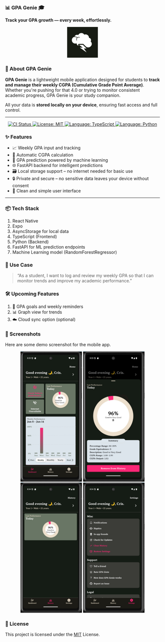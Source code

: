### 📊 GPA Genie 🎓

**Track your GPA growth — every week, effortlessly.**

<p align="center"> <img src="/images/icon.png" alt="Icon" width="100"/></p>

### 📱 About GPA Genie

**GPA Genie** is a lightweight mobile application designed for students to **track and manage their weekly CGPA (Cumulative Grade Point Average)**. Whether you're pushing for that 4.0 or trying to monitor consistent academic progress, GPA Genie is your study companion.

All your data is **stored locally on your device**, ensuring fast access and full control.

---

<p align="center">
  <a href="https://github.com/crispengari/GPA-Genie/actions/workflows/ci.yml">
    <img src="https://github.com/crispengari/GPA-Genie/actions/workflows/ci.yml/badge.svg" alt="CI Status">
  </a>
   <a href="https://github.com/crispengari/GPA-Genie/blob/main/LICENSE">
    <img src="https://img.shields.io/badge/license-MIT-green.svg" alt="License: MIT">
  </a>
  <a href="https://typescriptlang.org/">
    <img src="https://img.shields.io/badge/language-typescript-blue.svg" alt="Language: TypeScript">
  </a>
  <a href="https://www.python.org/">
    <img src="https://img.shields.io/badge/language-python-blue.svg" alt="Language: Python">
  </a>
</p>

### ✨ Features

- 📈 Weekly GPA input and tracking
- 🧮 Automatic CGPA calculation
- 🤖 GPA prediction powered by machine learning
- 🌐 FastAPI backend for intelligent predictions
- 🗃️ Local storage support – no internet needed for basic use
- 🔒 Private and secure – no sensitive data leaves your device without consent
- 🎨 Clean and simple user interface

---

### 📦 Tech Stack

1. React Native
2. Expo
3. AsyncStorage for local data
4. TypeScript (Frontend)
5. Python (Backend)
6. FastAPI for ML prediction endpoints
7. Machine Learning model (RandomForestRegressor)

### 📌 Use Case

> “As a student, I want to log and review my weekly GPA so that I can monitor trends and improve my academic performance.”

### 🛠️ Upcoming Features

1. 🎯 GPA goals and weekly reminders
2. 📊 Graph view for trends
3. ☁️ Cloud sync option (optional)

### 🦋 Screenshots

Here are some demo screenshot for the mobile app.

<p align="center">
<img src="/images/0.jpg" alt="demo" width="200"/>
<img src="/images/1.jpg" alt="demo" width="200"/>
<img src="/images/2.jpg" alt="demo" width="200"/>
<img src="/images/3.jpg" alt="demo" width="200"/>
</p>

### 📍 License

This project is licensed under the [MIT](/LICENSE) License.
